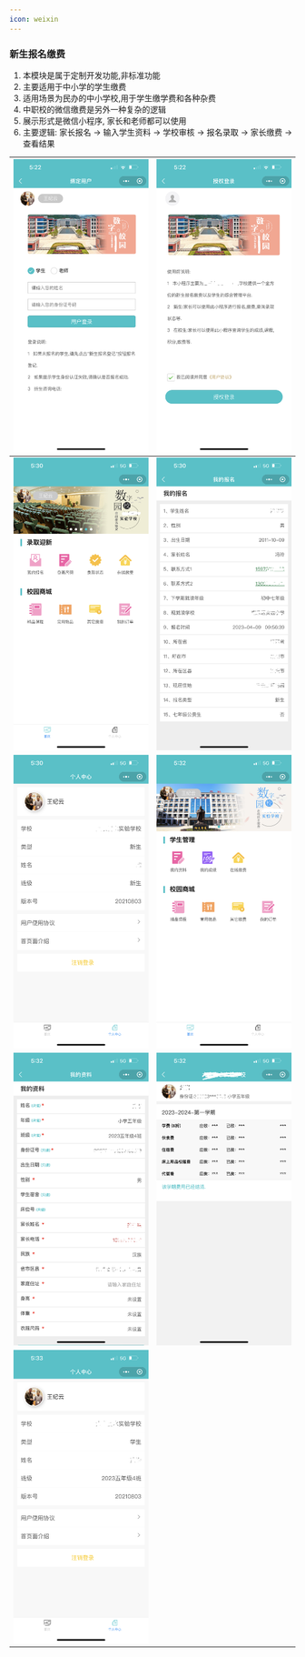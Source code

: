 ```yaml
---
icon: weixin
---
```


### 新生报名缴费
1.  本模块是属于定制开发功能,非标准功能
2.  主要适用于中小学的学生缴费
3.  适用场景为民办的中小学校,用于学生缴学费和各种杂费
4.  中职校的微信缴费是另外一种复杂的逻辑
5.  展示形式是微信小程序, 家长和老师都可以使用
6.  主要逻辑: 家长报名 -> 输入学生资料 -> 学校审核 -> 报名录取 -> 家长缴费 -> 查看结果

| <img src="./images/01.png" > | <img src="./images/02.png" > |
|------------------------------------------|------------------------------------------|
| <img src="./images/03.png" > | <img src="./images/04.png" > |
| <img src="./images/05.png" > | <img src="./images/06.png" > |
| <img src="./images/07.png" > | <img src="./images/08.png" > |
| <img src="./images/09.png" > |  |
